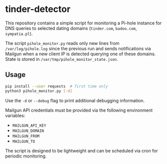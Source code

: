 # tinder-detector

This repository contains a simple script for monitoring a Pi-hole instance for DNS queries to selected dating domains (`tinder.com`, `badoo.com`, `sympatia.pl`).

The script `pihole_monitor.py` reads only new lines from `/var/log/pihole.log` since the previous run and sends notifications via Mailgun when a new client IP is detected querying one of these domains. State is stored in `/var/tmp/pihole_monitor_state.json`.

## Usage

```bash
pip install --user requests  # first time only
python3 pihole_monitor.py [-d]
```

Use the `-d` or `--debug` flag to print additional debugging information.

Mailgun API credentials must be provided via the following environment variables:

- `MAILGUN_API_KEY`
- `MAILGUN_DOMAIN`
- `MAILGUN_FROM`
- `MAILGUN_TO`

The script is designed to be lightweight and can be scheduled via cron for periodic monitoring.
